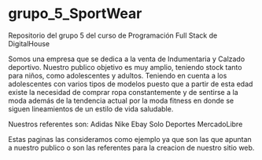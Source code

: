 # grupo_5_SportWear
Repositorio del grupo 5 del curso de Programación Full Stack de DigitalHouse

Somos una empresa que se dedica a la venta de Indumentaria y Calzado deportivo.
Nuestro publico objetivo es muy amplio, teniendo stock tanto para niños, como adolescentes y adultos.
Teniendo en cuenta a los adolescentes con varios tipos de modelos puesto que a partir de esta edad existe la necesidad de comprar
ropa constantemente y de sentirse a la moda además de la tendencia actual por la moda fitness en donde se siguen lineamientos
de un estilo de vida saludable.

Nuestros referentes son:
Adidas
Nike
Ebay
Solo Deportes
MercadoLibre

Estas paginas las consideramos como ejemplo ya que son las que apuntan a nuestro publico o son las referentes para la creacion de nuestro sitio web.
